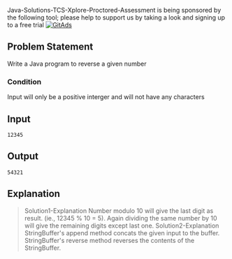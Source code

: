 Java-Solutions-TCS-Xplore-Proctored-Assessment is being sponsored by the following tool; please help to support us by taking a look and signing up to a free trial
<a href="https://tracking.gitads.io/?repo=Java-Solutions-TCS-Xplore-Proctored-Assessment"><img src="https://images.gitads.io/Java-Solutions-TCS-Xplore-Proctored-Assessment" alt="GitAds"/></a>

## Problem Statement

Write a Java program to reverse a given number

### Condition

Input will only be a positive interger and will not have any characters

## Input

    12345

## Output

    54321

## Explanation

> Solution1-Explanation
> Number modulo 10 will give the last digit as result. (ie., 12345 % 10 = 5).
> Again dividing the same number by 10 will give the remaining digits except last one.
> Solution2-Explanation
> StringBuffer's append method concats the given input to the buffer.
> StringBuffer's reverse method reverses the contents of the StringBuffer.
